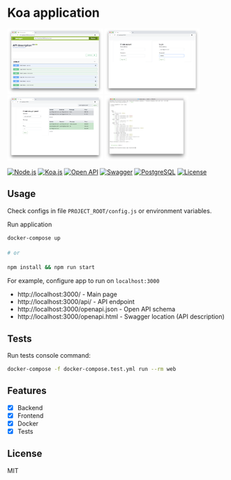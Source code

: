 # Koa application

<p align="left">
 <img height="150" title="Open API" src="screenshots/openapi-swagger.png">
 <img height="150" title="Authenticate" src="screenshots/signup_or_login.png">
 <img height="150" title="Work Area" src="screenshots/workarea.png">
 <img height="150" title="Tests" src="screenshots/tests.png">

 [![Node.js](https://img.shields.io/badge/Node.js-latest-green.svg?style=flat)](https://nodejs.org/)
 [![Koa.js](https://img.shields.io/badge/Koa.js-v2-green.svg?style=flat)](https://koajs.com/)
 [![Open API](https://img.shields.io/badge/OpenAPI-v3-green.svg?style=flat)](https://www.openapis.org/)
 [![Swagger](https://img.shields.io/badge/Swagger-latest-green.svg?style=flat)](https://swagger.io/)
 [![PostgreSQL](https://img.shields.io/badge/PostgreSQL-latest-green.svg?style=flat)](https://www.postgresql.org/)
 [![License](https://img.shields.io/badge/License-MIT-green.svg?style=flat)](https://en.wikipedia.org/wiki/MIT_License)
</p>

## Usage

Check configs in file ``PROJECT_ROOT/config.js`` or environment variables.

Run application

```bash
docker-compose up

# or

npm install && npm run start
```

For example, configure app to run on ``localhost:3000``

 - http://localhost:3000/ - Main page
 - http://localhost:3000/api/ - API endpoint
 - http://localhost:3000/openapi.json - Open API schema
 - http://localhost:3000/openapi.html - Swagger location (API description)

## Tests

Run tests console command:

```bash
docker-compose -f docker-compose.test.yml run --rm web
```

## Features

 - [x] Backend
 - [x] Frontend
 - [x] Docker
 - [X] Tests

## License

MIT
